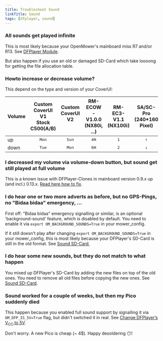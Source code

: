 ```yaml
---
title: Troubleshoot Sound
linkTitle: Sound
tags: [dfplayer, sound]
---
```


### All sounds get played infinite

This is most likely because your OpenMower's mainboard miss R7 and/or R13. See [DFPlayer Module](../../robot-assembly/prepare-the-parts/prepare-sound/#dfplayer-module).

But also happen if you use an old or damaged SD-Card which take loooong for getting the file allocation table.


### Howto increase or decrease volume?

This depend on the type and version of your CoverUI:

| Volume | Custom CoverUI V1<br>Stock C500(A/B) | Custom CoverUI V2<br>&nbsp; | RM-ECOW-V1.0.0<br>(NX80i, ...) | RM-EC3-V1.1<br>(NX100i) | SA/SC-Pro<br>(240*160 Pixel) |
|------|:--------:|:----:|:----:|:---:|:---:|
| up   | <kbd>Mon</kbd> | <kbd>Sun</kbd> | <kbd>4H</kbd> | <kbd>1</kbd> | <kbd>↑</kbd> |
| down | <kbd>Tue</kbd> | <kbd>Mon</kbd> | <kbd>6H</kbd> | <kbd>2</kbd> | <kbd>↓</kbd> |


### I decreased my volume via volume-down button, but sound get still played at full volume

This is a known issue with DFPlayer-Clones in mainboard version 0.9.x up (and incl.) 0.13.x. [Read here how to fix](http://localhost:1313/docs/robot-assembly/prepare-the-parts/prepare-sound/#dfplayer-module).

### I do hear one or two more adverts as before, but no GPS-Pings, no "Bidaa bidaa" emergency, ...

First off: "Bidaa bidaa" emergency signalling or similar, is an optional 'background-sound' feature, which is disabled by default.
You need to enable it via `export OM_BACKGROUND_SOUNDS=True` in your mower_config.

If it still doesn't play after changing `export OM_BACKGROUND_SOUNDS=True` in your mower_config, this is most likely because your DFPlayer's SD-Card is still in the old format. See [Sound SD-Card](../../robot-assembly/prepare-the-parts/prepare-sound/#sound-sd-card),


### I do hear some new sounds, but they do not match to what happen

You mixed up DFPlayer's SD-Card by adding the new files on top of the old ones. You need to remove all old files before copying the new ones. See [Sound SD-Card](../../robot-assembly/prepare-the-parts/prepare-sound/#sound-sd-card).


### Sound worked for a couple of weeks, but then my Pico suddenly died

This happen because you enabled full sound support by signalling it via `OM_DFP_IS_5V=True` flag, but didn't switched it in real. See [Change DFPlayer’s V<sub>CC</sub> to 5V](../../robot-assembly/prepare-the-parts/prepare-sound/#change-dfplayers-vsubccsub-to-5v).

Don't worry. A new Pico is cheap (~ 4$). Happy desoldering :no_mouth:!
